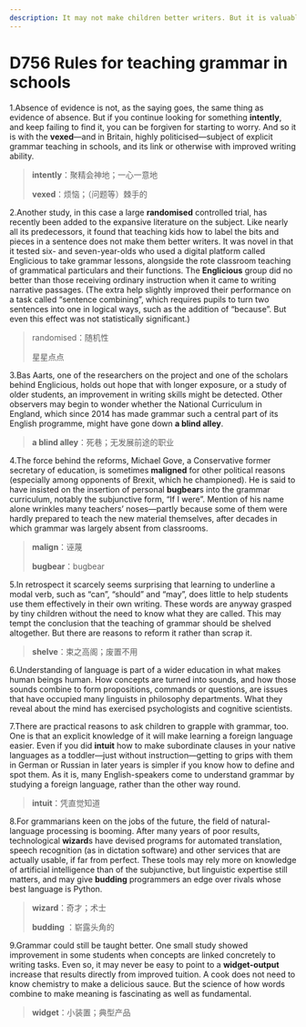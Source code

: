 ```yaml
---
description: It may not make children better writers. But it is valuable all the same
---
```


# D756 Rules for teaching grammar in schools
1.Absence of evidence is not, as the saying goes, the same thing as evidence of absence. But if you continue looking for something **intently**, and keep failing to find it, you can be forgiven for starting to worry. And so it is with the **vexed**—and in Britain, highly politicised—subject of explicit grammar teaching in schools, and its link or otherwise with improved writing ability.

> **intently**：聚精会神地；一心一意地
>
> **vexed**：烦恼；（问题等）棘手的
>

2.Another study, in this case a large **randomised** controlled trial, has recently been added to the expansive literature on the subject. Like nearly all its predecessors, it found that teaching kids how to label the bits and pieces in a sentence does not make them better writers. It was novel in that it tested six- and seven-year-olds who used a digital platform called Englicious to take grammar lessons, alongside the rote classroom teaching of grammatical particulars and their functions. The **Englicious** group did no better than those receiving ordinary instruction when it came to writing narrative passages. (The extra help slightly improved their performance on a task called “sentence combining”, which requires pupils to turn two sentences into one in logical ways, such as the addition of “because”. But even this effect was not statistically significant.)

> randomised：随机性
>
> 星星点点
>

3.Bas Aarts, one of the researchers on the project and one of the scholars behind Englicious, holds out hope that with longer exposure, or a study of older students, an improvement in writing skills might be detected. Other observers may begin to wonder whether the National Curriculum in England, which since 2014 has made grammar such a central part of its English programme, might have gone down **a blind alley**.

> **a blind alley**：死巷；无发展前途的职业
>

4.The force behind the reforms, Michael Gove, a Conservative former secretary of education, is sometimes **maligned** for other political reasons (especially among opponents of Brexit, which he championed). He is said to have insisted on the insertion of personal **bugbear**s into the grammar curriculum, notably the subjunctive form, “If I were”. Mention of his name alone wrinkles many teachers’ noses—partly because some of them were hardly prepared to teach the new material themselves, after decades in which grammar was largely absent from classrooms.

> **malign**：诬蔑
>
> **bugbear**：bugbear
>

5.In retrospect it scarcely seems surprising that learning to underline a modal verb, such as “can”, “should” and “may”, does little to help students use them effectively in their own writing. These words are anyway grasped by tiny children without the need to know what they are called. This may tempt the conclusion that the teaching of grammar should be shelved altogether. But there are reasons to reform it rather than scrap it.

> **shelve**：束之高阁；废置不用
>

6.Understanding of language is part of a wider education in what makes human beings human. How concepts are turned into sounds, and how those sounds combine to form propositions, commands or questions, are issues that have occupied many linguists in philosophy departments. What they reveal about the mind has exercised psychologists and cognitive scientists.

7.There are practical reasons to ask children to grapple with grammar, too. One is that an explicit knowledge of it will make learning a foreign language easier. Even if you did **intuit** how to make subordinate clauses in your native languages as a toddler—just without instruction—getting to grips with them in German or Russian in later years is simpler if you know how to define and spot them. As it is, many English-speakers come to understand grammar by studying a foreign language, rather than the other way round.

> **intuit**：凭直觉知道
>

8.For grammarians keen on the jobs of the future, the field of natural-language processing is booming. After many years of poor results, technological **wizard**s have devised programs for automated translation, speech recognition (as in dictation software) and other services that are actually usable, if far from perfect. These tools may rely more on knowledge of artificial intelligence than of the subjunctive, but linguistic expertise still matters, and may give **budding** programmers an edge over rivals whose best language is Python.

> **wizard**：奇才；术士
>
> **budding** ：崭露头角的
>

9.Grammar could still be taught better. One small study showed improvement in some students when concepts are linked concretely to writing tasks. Even so, it may never be easy to point to a **widget-output** increase that results directly from improved tuition. A cook does not need to know chemistry to make a delicious sauce. But the science of how words combine to make meaning is fascinating as well as fundamental.

> **widget**：小装置；典型产品
>

